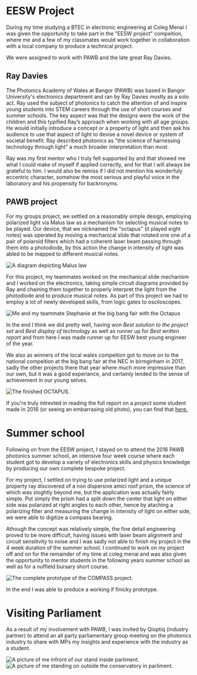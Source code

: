 
# EESW Project

During my time studying a BTEC in electronic engineering at Coleg Menai I was given the opportunity to take part in the "EESW project" compeition, where me and a few of my classmates would work together in collaboration with a local company to produce a technical project.

We were assigned to work with PAWB and the late great Ray Davies.

## Ray Davies 

The Photonics Academy of Wales at Bangor (PAWB) was based in Bangor University's electronics department and ran by Ray Davies mostly as a solo act. Ray used the subject of photonics to catch the attention of and inspire young students into STEM careers through the use of short courses and summer schools. The key aspect was that the designs were the work of the children and this typified Ray’s approach when working with all age groups. He would initially introduce a concept or a property of light and then ask his audience to use that aspect of light to devise a novel device or system of societal benefit. Ray described photonics as "the science of harnessing technology through light" a much broader interpretation than most.

Ray was my first mentor who I truly felt supported by and that showed me what I could make of myself if applied correctly, and for that I will always be grateful to him. I would also be remiss if I did not mention his wonderfuly eccentric character, somehow the most serious and playful voice in the laboratory and his propensity for backronyms.

## PAWB project

For my groups project, we settled on a reasonably simple design, employing polarized light via Malus law as a mechanism for selecting musical notes to be played. Our device, that we nicknamed the "octapus" (it played eight notes) was operated by moving a mechanical slide that rotated one one of a pair of polaroid filters which had a coherent laser beam passing through them into a photodiode, by this action the change in intensity of light was abled to be mapped to different musical notes.

<img src="Malus.png" alt="A diagram depicting Malus law ">

For this project, my teammates worked on the mechanical slide mechanism and I worked on the electronics, taking simple circuit diagrams provided by Ray and chaining them together to properly interpret the light from the photodiode and to produce musical notes. As part of this project we had to employ a lot of newly developed skills, from logic gates to osciloscopes.

<img src="EESW.jpg" alt="Me and my teammate Stephanie at the big bang fair with the Octapus">

In the end I think we did pretty well, having won *Best solution to the project set* and *Best display of technology* as well as runner up for *Best written report* and from here I was made runner up for EESW best young engineer of the year.

We also as winners of the local wales compeition got to move on to the national compeition at the big bang fair at the NEC in birmginham in 2017, sadly the other projects there that year where much more impressive than our own, but it was a good experiance, and certainly lended to the sense of achievement in our young selves.

<img src="octapus.jpg" alt="The finished OCTAPUS.">

If you're truly intrested in reading the full report on a project some student made in 2016 (or seeing an embarrasing old photo), you can find that [here.](EESW.pdf)

# Summer school

Following on from the EESW project, I stayed on to attend the 2016 PAWB photonics summer school, an intensive four week course where each student got to develop a variety of electronics skills and physics knowledge by producing our own complete bespoke project.

For my project, I settled on trying to use polarized light and a unique property ray discovered of a non dispersive amici roof prism, the science of which was sloghtly beyond me, but the application was actually fairly simple. Put simply the prism had a split down the center that light on either side was polarized at right angles to each other, hence by ataching a polarizing filter and measuring the change in intensity of light on either side, we were able to digitize a compass bearing.

Athough the concept was relatively simple, the fine detail engineering proved to be more difficult, having issues with laser beam alignment and circuit sensitivity to noise and I was sadly not able to finish my project in the 4 week duration of the summer school. I continued to work on my project off and on for the remainder of my time at coleg menai and was also given the opportunity to mentor students in the following years summer school as well as for a nuffield bursary short course.

<img src="compass.jpg" alt="The complete prototype of the COMPASS project.">

In the end I was able to produce a working if finicky prototype.

# Visiting Parliament

As a result of my involvement with PAWB, I was invited by Qioptiq (industry partner) to attend an all party parliamentary group meeting on the photonics industry to share with MPs my insights and experience with the industry as a student.

<img src="parliment1.jpg" alt="A picture of me infront of our stand inside parliment.">
<img src="parliment2.jpg" alt="A picture of me standing on outside the conservatory in parliment.">